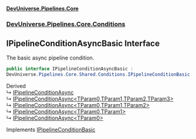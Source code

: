 #### [DevUniverse.Pipelines.Core](Pipelines.md 'Pipelines')
### [DevUniverse.Pipelines.Core.Conditions](Pipelines.md#DevUniverse.Pipelines.Core.Conditions 'DevUniverse.Pipelines.Core.Conditions')
## IPipelineConditionAsyncBasic Interface
The basic async pipeline condition.  
```csharp
public interface IPipelineConditionAsyncBasic :
DevUniverse.Pipelines.Core.Shared.Conditions.IPipelineConditionBasic
```

Derived  
&#8627; [IPipelineConditionAsync](IPipelineConditionAsync.md 'DevUniverse.Pipelines.Core.Conditions.IPipelineConditionAsync')  
&#8627; [IPipelineConditionAsync&lt;TParam0,TParam1,TParam2,TParam3&gt;](IPipelineConditionAsync.TParam0.TParam1.TParam2.TParam3..md 'DevUniverse.Pipelines.Core.Conditions.IPipelineConditionAsync&lt;TParam0,TParam1,TParam2,TParam3&gt;')  
&#8627; [IPipelineConditionAsync&lt;TParam0,TParam1,TParam2&gt;](IPipelineConditionAsync.TParam0.TParam1.TParam2..md 'DevUniverse.Pipelines.Core.Conditions.IPipelineConditionAsync&lt;TParam0,TParam1,TParam2&gt;')  
&#8627; [IPipelineConditionAsync&lt;TParam0,TParam1&gt;](IPipelineConditionAsync.TParam0.TParam1..md 'DevUniverse.Pipelines.Core.Conditions.IPipelineConditionAsync&lt;TParam0,TParam1&gt;')  
&#8627; [IPipelineConditionAsync&lt;TParam0&gt;](IPipelineConditionAsync.TParam0..md 'DevUniverse.Pipelines.Core.Conditions.IPipelineConditionAsync&lt;TParam0&gt;')  

Implements [IPipelineConditionBasic](IPipelineConditionBasic.md 'DevUniverse.Pipelines.Core.Shared.Conditions.IPipelineConditionBasic')  
